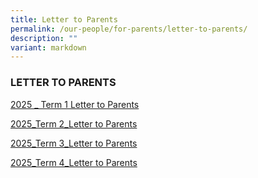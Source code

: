 ```yaml
---
title: Letter to Parents
permalink: /our-people/for-parents/letter-to-parents/
description: ""
variant: markdown
---
```

### LETTER TO PARENTS

[2025 _ Term 1 Letter to Parents](https://drive.google.com/drive/folders/1Qb9-5En4w-lqrE6xN9FVVl7nZ9_gu-EZ?usp=sharing)

[2025_Term 2_Letter to Parents](https://drive.google.com/drive/folders/1gw1MTEJO-Xf_ee4jH6GAnGb6Q5SMEwnM?usp=sharing)

[2025_Term 3_Letter to Parents](https://drive.google.com/drive/folders/18lrE_nS6GSlOEnkTY5IhcSZSBti11PSM?usp=sharing)

[2025_Term 4_Letter to Parents](https://drive.google.com/drive/folders/127v1--WFubvxLhsZZk3cjyxEdsB4U58D?usp=sharing)